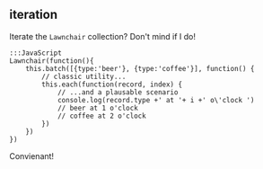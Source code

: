 iteration
---

Iterate the `Lawnchair` collection? Don't mind if I do!

    
    :::JavaScript
    Lawnchair(function(){
        this.batch([{type:'beer'}, {type:'coffee'}], function() {
            // classic utility...
            this.each(function(record, index) { 
                // ...and a plausable scenario
                console.log(record.type +' at '+ i +' o\'clock ')
                // beer at 1 o'clock
                // coffee at 2 o'clock
            })
        })
    })
    

Convienant! 
